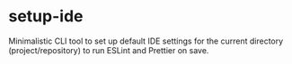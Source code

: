 # setup-ide

Minimalistic CLI tool to set up default IDE settings for the current directory (project/repository) to run ESLint and Prettier on save.
